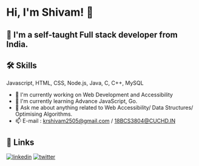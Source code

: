# Hi, I'm Shivam! 👋
## 🚀 I'm a self-taught Full stack developer from India.
## 🛠 Skills
Javascript, HTML, CSS, Node.js, Java, C, C++, MySQL

- 🔭 I'm currently working on Web Development and Accessibility
- 🌱 I'm currently learning Advance JavaScript, Go.
- 💬 Ask me about anything related to Web Accessibility/ Data Structures/ Optimising Algorithms.
- 📫 E-mail : krshivam2505@gmail.com /  18BCS3804@CUCHD.IN 


## 🔗 Links
[![linkedin](https://img.shields.io/badge/linkedin-0A66C2?style=for-the-badge&logo=linkedin&logoColor=white)](https://www.linkedin.com/in/kumar-shivam-9a5a94171/)
[![twitter](https://img.shields.io/badge/twitter-1DA1F2?style=for-the-badge&logo=twitter&logoColor=white)](https://twitter.com/HeyShirii)

  

<!---
Krshivam25/Krshivam25 is a ✨ special ✨ repository because its `README.md` (this file) appears on your GitHub profile.
You can click the Preview link to take a look at your changes.
--->
